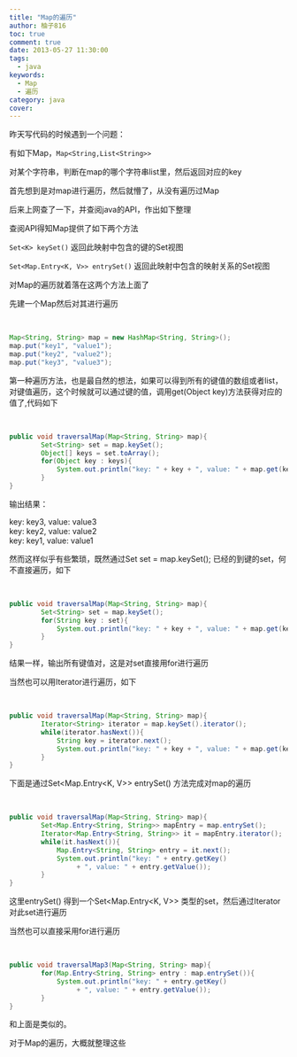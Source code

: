 ```yaml
---
title: "Map的遍历"
author: 柚子816
toc: true
comment: true
date: 2013-05-27 11:30:00
tags: 
  - java
keywords:
  - Map
  - 遍历
category: java
cover: 
---
```


昨天写代码的时候遇到一个问题：

有如下Map，`Map<String,List<String>>`

对某个字符串，判断在map的哪个字符串list里，然后返回对应的key

首先想到是对map进行遍历，然后就懵了，从没有遍历过Map

后来上网查了一下，并查阅java的API，作出如下整理

查阅API得知Map提供了如下两个方法

`Set<K> keySet()` 返回此映射中包含的键的Set视图

`Set<Map.Entry<K, V>> entrySet()` 返回此映射中包含的映射关系的Set视图

对Map的遍历就着落在这两个方法上面了

先建一个Map然后对其进行遍历


​    
```java
Map<String, String> map = new HashMap<String, String>();
map.put("key1", "value1");
map.put("key2", "value2");
map.put("key3", "value3");
```

第一种遍历方法，也是最自然的想法，如果可以得到所有的键值的数组或者list，对键值遍历，这个时候就可以通过键的值，调用get(Object
key)方法获得对应的值了,代码如下


​    
```java
public void traversalMap(Map<String, String> map){
        Set<String> set = map.keySet();
        Object[] keys = set.toArray();
        for(Object key : keys){
            System.out.println("key: " + key + ", value: " + map.get(key));
        }
}
```

输出结果：

key: key3, value: value3  
key: key2, value: value2  
key: key1, value: value1

然而这样似乎有些繁琐，既然通过Set<String> set = map.keySet(); 已经的到键的set，何不直接遍历，如下


​    
```java
public void traversalMap(Map<String, String> map){
        Set<String> set = map.keySet();
        for(String key : set){
            System.out.println("key: " + key + ", value: " + map.get(key));
        }
}
```

结果一样，输出所有键值对，这是对set直接用for进行遍历

当然也可以用Iterator进行遍历，如下


​    
```java
public void traversalMap(Map<String, String> map){
        Iterator<String> iterator = map.keySet().iterator();
        while(iterator.hasNext()){
            String key = iterator.next();
            System.out.println("key: " + key + ", value: " + map.get(key));
        }
}
```

下面是通过Set<Map.Entry<K, V>> entrySet() 方法完成对map的遍历


​    
```java
public void traversalMap(Map<String, String> map){
        Set<Map.Entry<String, String>> mapEntry = map.entrySet();
        Iterator<Map.Entry<String, String>> it = mapEntry.iterator();
        while(it.hasNext()){
            Map.Entry<String, String> entry = it.next();
            System.out.println("key: " + entry.getKey()
				 + ", value: " + entry.getValue());
        }
}
```

这里entrySet() 得到一个Set<Map.Entry<K, V>> 类型的set，然后通过Iterator对此set进行遍历

当然也可以直接采用for进行遍历


​    
```java
public void traversalMap3(Map<String, String> map){
        for(Map.Entry<String, String> entry : map.entrySet()){
            System.out.println("key: " + entry.getKey()
  				 + ", value: " + entry.getValue());
        }
}
```

和上面是类似的。

对于Map的遍历，大概就整理这些

